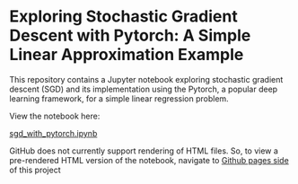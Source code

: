 # Exploring Stochastic Gradient Descent with Pytorch: A Simple Linear Approximation Example

This repository contains a Jupyter notebook exploring stochastic gradient descent (SGD) and its implementation using the Pytorch, a popular deep learning framework, for a simple linear regression problem.

View the notebook here: 

[sgd_with_pytorch.ipynb](sgd_with_pytorch.ipynb)

GitHub does not currently support rendering of HTML files. So, to view a pre-rendered HTML version of the notebook, navigate to [Github pages side](https://mmakipaa.github.io/sgd/) of this project
